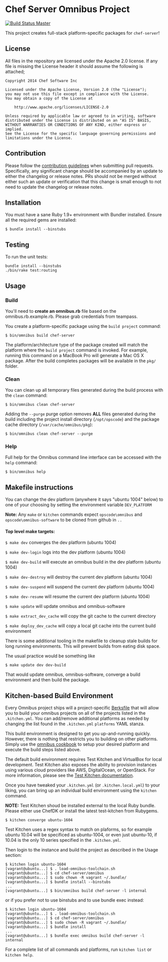 Chef Server Omnibus Project
============================

[![Build Status Master](https://travis-ci.org/chef/opscode-omnibus.svg?branch=master)](https://travis-ci.org/chef/opscode-omnibus)


This project creates full-stack platform-specific packages for
`chef-server`!

## License

All files in the repository are licensed under the Apache 2.0 license. If any
file is missing the License header it should assume the following is attached;

```
Copyright 2014 Chef Software Inc

Licensed under the Apache License, Version 2.0 (the "License");
you may not use this file except in compliance with the License.
You may obtain a copy of the License at

    http://www.apache.org/licenses/LICENSE-2.0

Unless required by applicable law or agreed to in writing, software
distributed under the License is distributed on an "AS IS" BASIS,
WITHOUT WARRANTIES OR CONDITIONS OF ANY KIND, either express or implied.
See the License for the specific language governing permissions and
limitations under the License.
```

Contribution
------------

Please follow the [contribution guidelines](CONTRIBUTING.md) when submitting pull requests. Specifically, any significant change should be accompanied by an update to either the changelog or release notes. PRs should not be merged without either such an update or verification that this change is small enough to not need to update the changelog or release notes.

Installation
------------
You must have a sane Ruby 1.9+ environment with Bundler installed. Ensure all
the required gems are installed:

```shell
$ bundle install --binstubs
```

Testing
-------
To run the unit tests:

```
bundle install --binstubs
./bin/rake test:routing
```

Usage
-----
### Build

You'll need to **create an omnibus.rb** file based on the
omnibus.rb.example.rb.  Please grab credentials from teampass.


You create a platform-specific package using the `build project` command:

```shell
$ bin/omnibus build chef-server
```

The platform/architecture type of the package created will match the platform
where the `build project` command is invoked. For example, running this command
on a MacBook Pro will generate a Mac OS X package. After the build completes
packages will be available in the `pkg/` folder.

### Clean

You can clean up all temporary files generated during the build process with
the `clean` command:

```shell
$ bin/omnibus clean chef-server
```

Adding the `--purge` purge option removes __ALL__ files generated during the
build including the project install directory (`/opt/opscode`) and
the package cache directory (`/var/cache/omnibus/pkg`):

```shell
$ bin/omnibus clean chef-server --purge
```

### Help

Full help for the Omnibus command line interface can be accessed with the
`help` command:

```shell
$ bin/omnibus help
```

Makefile instructions
---------------------

You can change the dev platform (anywhere it says "ubuntu 1004" below)
to one of your choosing by setting the environment variable
`DEV_PLATFORM`

**Note:** Any `make` or `kitchen` commands expect `opscode\omnibus`
  and `opscode\omnibus-software` to be cloned from github in `..`

#### Top level make targets:

`$ make dev` converges the dev platform (ubuntu 1004)

`$ make dev-login` logs into the dev platform (ubuntu 1004)

`$ make dev-build` will execute an omnibus build in the dev platform (ubuntu 1004)

`$ make dev-destroy` will destroy the current dev platform (ubuntu 1004)

`$ make dev-suspend` will suspend the current dev platform (ubuntu 1004)

`$ make dev-resume` will resume the current dev platform (ubuntu 1004)

`$ make update` will update omnibus and omnibus-software

`$ make extract_dev_cache` will copy the git cache to the current directory

`$ make deploy_dev_cache` will copy a local git cache into the current build environment

There is some additional tooling in the makefile to cleanup stale
builds for long running environments.  This will prevent builds from
eating disk space.


The usual practice would be something like

`$ make update dev dev-build`

That would update omnibus, omnibus-software, converge a build
environment and then build the package.

Kitchen-based Build Environment
-------------------------------
Every Omnibus project ships will a project-specific
[Berksfile](http://berkshelf.com/) that will allow you to build your omnibus projects on all of the projects listed
in the `.kitchen.yml`. You can add/remove additional platforms as needed by
changing the list found in the `.kitchen.yml` `platforms` YAML stanza.

This build environment is designed to get you up-and-running quickly. However,
there is nothing that restricts you to building on other platforms. Simply use
the [omnibus cookbook](https://github.com/chef-cookbooks/omnibus) to setup
your desired platform and execute the build steps listed above.

The default build environment requires Test Kitchen and VirtualBox for local
development. Test Kitchen also exposes the ability to provision instances using
various cloud providers like AWS, DigitalOcean, or OpenStack. For more
information, please see the [Test Kitchen documentation](http://kitchen.ci).

Once you have tweaked your `.kitchen.yml` (or `.kitchen.local.yml`) to your
liking, you can bring up an individual build environment using the `kitchen`
command.

**NOTE:** Test Kitchen shoud be installed external to the local Ruby bundle.
Please either use ChefDK or install the latest test-kitchen from Rubygems.

```shell
$ kitchen converge ubuntu-1604
```

Test Kitchen uses a regex syntax to match on plaforms, so for example ubuntu 10.04
will be specificed as ubuntu-1004, or even just ubuntu-10, if 10.04 is the
only 10 series specified in the `.kitchen.yml`.

Then login to the instance and build the project as described in the Usage
section:

```shell
$ kitchen login ubuntu-1604
[vagrant@ubuntu...] $ . load-omnibus-toolchain.sh
[vagrant@ubuntu...] $ cd chef-server/omnibus
[vagrant@ubuntu...] $ sudo chown -R vagrant ~/.bundle/ 
[vagrant@ubuntu...] $ bundle install --binstubs
...
[vagrant@ubuntu...] $ bin/omnibus build chef-server -l internal
```
or if you prefer not to use binstubs and to use bundle exec instead:

```shell
$ kitchen login ubuntu-1604
[vagrant@ubuntu...] $ . load-omnibus-toolchain.sh
[vagrant@ubuntu...] $ cd chef-server/omnibus
[vagrant@ubuntu...] $ sudo chown -R vagrant ~/.bundle/
[vagrant@ubuntu...] $ bundle install
...
[vagrant@ubuntu...] $ bundle exec omnibus build chef-server -l internal
```

For a complete list of all commands and platforms, run `kitchen list` or
`kitchen help`.
